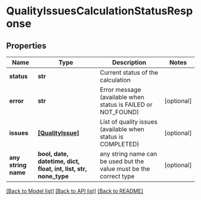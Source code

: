 # QualityIssuesCalculationStatusResponse


## Properties
Name | Type | Description | Notes
------------ | ------------- | ------------- | -------------
**status** | **str** | Current status of the calculation | 
**error** | **str** | Error message (available when status is FAILED or NOT_FOUND) | [optional] 
**issues** | [**[QualityIssue]**](QualityIssue.md) | List of quality issues (available when status is COMPLETED) | [optional] 
**any string name** | **bool, date, datetime, dict, float, int, list, str, none_type** | any string name can be used but the value must be the correct type | [optional]

[[Back to Model list]](../README.md#documentation-for-models) [[Back to API list]](../README.md#documentation-for-api-endpoints) [[Back to README]](../README.md)


